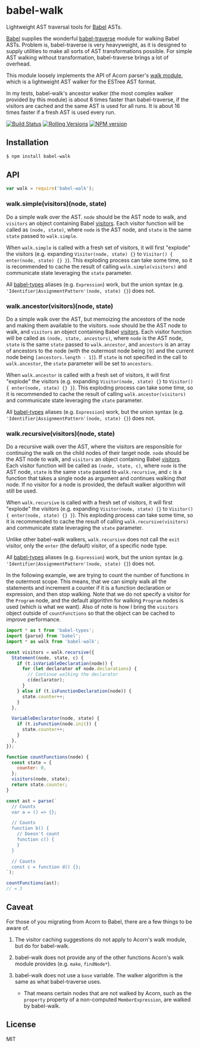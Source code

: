 # babel-walk

Lightweight AST traversal tools for [Babel] ASTs.

[Babel] supplies the wonderful [babel-traverse] module for walking Babel ASTs. Problem is, babel-traverse is very heavyweight, as it is designed to supply utilities to make all sorts of AST transformations possible. For simple AST walking without transformation, babel-traverse brings a lot of overhead.

This module loosely implements the API of Acorn parser's [walk module], which is a lightweight AST walker for the ESTree AST format.

In my tests, babel-walk's ancestor walker (the most complex walker provided by this module) is about 8 times faster than babel-traverse, if the visitors are cached and the same AST is used for all runs. It is about 16 times faster if a fresh AST is used every run.

[![Build Status](https://img.shields.io/github/actions/workflow/status/pugjs/babel-walk/rollingversions-canary.yml?branch=master&style=for-the-badge)](https://github.com/pugjs/babel-walk/actions?query=workflow%3A%22Publish+Canary%22)
[![Rolling Versions](https://img.shields.io/badge/Rolling%20Versions-Enabled-brightgreen?style=for-the-badge)](https://rollingversions.com/pugjs/babel-walk)
[![NPM version](https://img.shields.io/npm/v/babel-walk?style=for-the-badge)](https://www.npmjs.com/package/babel-walk)

[babel]: https://babeljs.io/
[babel-traverse]: https://github.com/thejameskyle/babel-handbook/blob/master/translations/en/plugin-handbook.md#toc-babel-traverse
[walk module]: https://github.com/ternjs/acorn#distwalkjs

## Installation

```sh
$ npm install babel-walk
```

## API

```js
var walk = require('babel-walk');
```

### walk.simple(visitors)(node, state)

Do a simple walk over the AST. `node` should be the AST node to walk, and `visitors` an object containing Babel [visitors]. Each visitor function will be called as `(node, state)`, where `node` is the AST node, and `state` is the same `state` passed to `walk.simple`.

When `walk.simple` is called with a fresh set of visitors, it will first "explode" the visitors (e.g. expanding `Visitor(node, state) {}` to `Visitor() { enter(node, state) {} }`). This exploding process can take some time, so it is recommended to cache the result of calling `walk.simple(visitors)` and communicate state leveraging the `state` parameter.

All [babel-types] aliases (e.g. `Expression`) work, but the union syntax (e.g. `'Identifier|AssignmentPattern'(node, state) {}`) does not.

### walk.ancestor(visitors)(node, state)

Do a simple walk over the AST, but memoizing the ancestors of the node and making them available to the visitors. `node` should be the AST node to walk, and `visitors` an object containing Babel [visitors]. Each visitor function will be called as `(node, state, ancestors)`, where `node` is the AST node, `state` is the same `state` passed to `walk.ancestor`, and `ancestors` is an array of ancestors to the node (with the outermost node being `[0]` and the current node being `[ancestors.length - 1]`). If `state` is not specified in the call to `walk.ancestor`, the `state` parameter will be set to `ancestors`.

When `walk.ancestor` is called with a fresh set of visitors, it will first "explode" the visitors (e.g. expanding `Visitor(node, state) {}` to `Visitor() { enter(node, state) {} }`). This exploding process can take some time, so it is recommended to cache the result of calling `walk.ancestor(visitors)` and communicate state leveraging the `state` parameter.

All [babel-types] aliases (e.g. `Expression`) work, but the union syntax (e.g. `'Identifier|AssignmentPattern'(node, state) {}`) does not.

### walk.recursive(visitors)(node, state)

Do a recursive walk over the AST, where the visitors are responsible for continuing the walk on the child nodes of their target node. `node` should be the AST node to walk, and `visitors` an object containing Babel [visitors]. Each visitor function will be called as `(node, state, c)`, where `node` is the AST node, `state` is the same `state` passed to `walk.recursive`, and `c` is a function that takes a single node as argument and continues walking _that_ node. If no visitor for a node is provided, the default walker algorithm will still be used.

When `walk.recursive` is called with a fresh set of visitors, it will first "explode" the visitors (e.g. expanding `Visitor(node, state) {}` to `Visitor() { enter(node, state) {} }`). This exploding process can take some time, so it is recommended to cache the result of calling `walk.recursive(visitors)` and communicate state leveraging the `state` parameter.

Unlike other babel-walk walkers, `walk.recursive` does not call the `exit` visitor, only the `enter` (the default) visitor, of a specific node type.

All [babel-types] aliases (e.g. `Expression`) work, but the union syntax (e.g. `'Identifier|AssignmentPattern'(node, state) {}`) does not.

In the following example, we are trying to count the number of functions in the outermost scope. This means, that we can simply walk all the statements and increment a counter if it is a function declaration or expression, and then stop walking. Note that we do not specify a visitor for the `Program` node, and the default algorithm for walking `Program` nodes is used (which is what we want). Also of note is how I bring the `visitors` object outside of `countFunctions` so that the object can be cached to improve performance.

```js
import * as t from 'babel-types';
import {parse} from 'babel';
import * as walk from 'babel-walk';

const visitors = walk.recursive({
  Statement(node, state, c) {
    if (t.isVariableDeclaration(node)) {
      for (let declarator of node.declarations) {
        // Continue walking the declarator
        c(declarator);
      }
    } else if (t.isFunctionDeclaration(node)) {
      state.counter++;
    }
  },

  VariableDeclarator(node, state) {
    if (t.isFunction(node.init)) {
      state.counter++;
    }
  },
});

function countFunctions(node) {
  const state = {
    counter: 0,
  };
  visitors(node, state);
  return state.counter;
}

const ast = parse(`
  // Counts
  var a = () => {};

  // Counts
  function b() {
    // Doesn't count
    function c() {
    }
  }

  // Counts
  const c = function d() {};
`);

countFunctions(ast);
// = 3
```

[babel-types]: https://github.com/babel/babel/tree/master/packages/babel-types
[cache your visitors]: https://github.com/thejameskyle/babel-handbook/blob/master/translations/en/plugin-handbook.md#toc-optimizing-nested-visitors
[visitors]: https://github.com/thejameskyle/babel-handbook/blob/master/translations/en/plugin-handbook.md#toc-visitors

## Caveat

For those of you migrating from Acorn to Babel, there are a few things to be aware of.

1. The visitor caching suggestions do not apply to Acorn's walk module, but do for babel-walk.

2. babel-walk does not provide any of the other functions Acorn's walk module provides (e.g. `make`, `findNode*`).

3. babel-walk does not use a `base` variable. The walker algorithm is the same as what babel-traverse uses.
   - That means certain nodes that are not walked by Acorn, such as the `property` property of a non-computed `MemberExpression`, are walked by babel-walk.

## License

MIT
